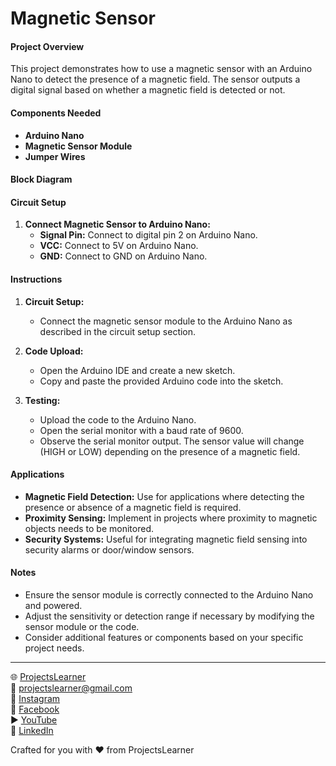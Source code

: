 # Magnetic Sensor

#### Project Overview

This project demonstrates how to use a magnetic sensor with an Arduino Nano to detect the presence of a magnetic field. The sensor outputs a digital signal based on whether a magnetic field is detected or not.

#### Components Needed

- **Arduino Nano**
- **Magnetic Sensor Module**
- **Jumper Wires**

#### Block Diagram

#### Circuit Setup

1. **Connect Magnetic Sensor to Arduino Nano:**
   - **Signal Pin:** Connect to digital pin 2 on Arduino Nano.
   - **VCC:** Connect to 5V on Arduino Nano.
   - **GND:** Connect to GND on Arduino Nano.

#### Instructions

1. **Circuit Setup:**
   - Connect the magnetic sensor module to the Arduino Nano as described in the circuit setup section.

2. **Code Upload:**
   - Open the Arduino IDE and create a new sketch.
   - Copy and paste the provided Arduino code into the sketch.

3. **Testing:**
   - Upload the code to the Arduino Nano.
   - Open the serial monitor with a baud rate of 9600.
   - Observe the serial monitor output. The sensor value will change (HIGH or LOW) depending on the presence of a magnetic field.

#### Applications

- **Magnetic Field Detection:** Use for applications where detecting the presence or absence of a magnetic field is required.
- **Proximity Sensing:** Implement in projects where proximity to magnetic objects needs to be monitored.
- **Security Systems:** Useful for integrating magnetic field sensing into security alarms or door/window sensors.

#### Notes

- Ensure the sensor module is correctly connected to the Arduino Nano and powered.
- Adjust the sensitivity or detection range if necessary by modifying the sensor module or the code.
- Consider additional features or components based on your specific project needs.

---

🌐 [ProjectsLearner](https://projectslearner.com/learn/arduino-nano-magnetic-sensor)  
📧 [projectslearner@gmail.com](mailto:projectslearner@gmail.com)  
📸 [Instagram](https://www.instagram.com/projectslearner/)  
📘 [Facebook](https://www.facebook.com/projectslearner)  
▶️ [YouTube](https://www.youtube.com/@ProjectsLearner)  
📘 [LinkedIn](https://www.linkedin.com/in/projectslearner)  

Crafted for you with ❤️ from ProjectsLearner